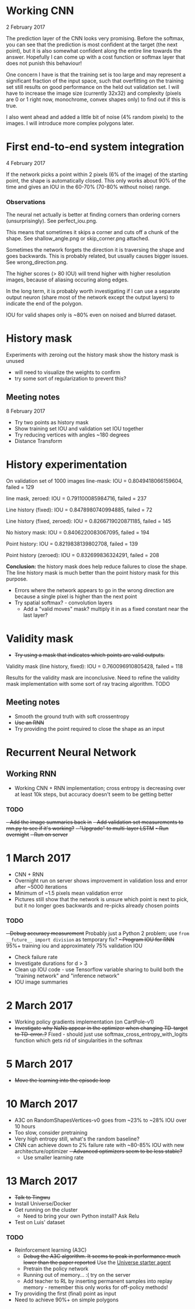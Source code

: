 # Working CNN
2 February 2017

The prediction layer of the CNN looks very promising. Before the softmax, you can see that the prediction is most confident at the target (the next point), but it is also somewhat confident along the entire line towards the answer. Hopefully I can come up with a cost function or softmax layer that does not punish this behaviour!

One concern I have is that the training set is too large and may represent a significant fraction of the input space, such that overfitting on the training set still results on good performance on the held out validation set. I will have to increase the image size (currently 32x32) and complexity (pixels are 0 or 1 right now, monochrome, convex shapes only) to find out if this is true.

I also went ahead and added a little bit of noise (4% random pixels) to the images. I will introduce more complex polygons later.

# First end-to-end system integration
4 February 2017

If the network picks a point within 2 pixels (6% of the image) of the starting point, the shape is automatically closed. This only works about 90% of the time and gives an IOU in the 60-70% (70-80% without noise) range.

### Observations
The neural net actually is better at finding corners than ordering corners (unsurprisingly). See perfect_iou.png.

This means that sometimes it skips a corner and cuts off a chunk of the shape. See shallow_angle.png or skip_corner.png attached.

Sometimes the network forgets the direction it is traversing the shape and goes backwards. This is probably related, but usually causes bigger issues. See wrong_direction.png.

The higher scores (> 80 IOU) will trend higher with higher resolution images, because of aliasing occuring along edges.

In the long term, it is probably worth investigating if I can use a separate output neuron (share most of the network except the output layers) to indicate the end of the polygon.


IOU for valid shapes only is ~80% even on noised and blurred dataset.


# History mask
Experiments with zeroing out the history mask show the history mask is unused
   - will need to visualize the weights to confirm
   - try some sort of regularization to prevent this?
   
## Meeting notes
8 February 2017
- Try two points as history mask
- Show training set IOU and validation set IOU together
- Try reducing vertices with angles ~180 degrees
- Distance Transform


# History experimentation
On validation set of 1000 images
line-mask:
IOU = 0.8049418066159604, failed = 129

line mask, zeroed:
IOU = 0.791100085984716, failed = 237

Line history (fixed):
IOU = 0.8478980740994885, failed = 72

Line history (fixed, zeroed):
IOU = 0.8266719020871185, failed = 145


No history mask:
IOU = 0.8406220083067095, failed = 194


Point history:
IOU = 0.8219838139802708, failed = 139

Point history (zeroed):
IOU = 0.832699836324291, failed = 208

__Conclusion:__ the history mask does help reduce failures to close the shape. The line history mask is much better than the point history mask for this purpose.

- Errors where the network appears to go in the wrong direction are because a single pixel is higher than the next point
- Try spatial softmax? - convolution layers
    - Add a "valid moves" mask? multiply it in as a fixed constant near the last layer?

# Validity mask

- ~~Try using a mask that indicates which points are valid outputs.~~

Validity mask (line history, fixed):
IOU = 0.760096910805428, failed = 118

Results for the validity mask are inconclusive. Need to refine the validity mask implementation with some sort of ray tracing algorithm. TODO

## Meeting notes
- Smooth the ground truth with soft crossentropy
- ~~Use an RNN~~
- Try providing the point required to close the shape as an input

# Recurrent Neural Network
## Working RNN
- Working CNN + RNN implementation; cross entropy is decreasing over at least 10k steps, but accuracy doesn't seem to be getting better

### TODO
~~- Add the image summaries back in~~
~~- Add validation set measurements to rnn.py to see if it's working?~~
~~- "Upgrade" to multi-layer LSTM~~
~~- Run overnight~~
~~- Run on server~~

# 1 March 2017
- CNN + RNN
- Overnight run on server shows improvement in validation loss and error after ~5000 iterations
- Minimum of ~1.5 pixels mean validation error
- Pictures still show that the network is unsure which point is next to pick, but it no longer goes backwards and re-picks already chosen points

### TODO
~~- Debug accuracy measurement~~
Probably just a Python 2 problem; use `from __future__ import division` as temporary fix?
~~- Program IOU for RNN~~
95%+ training iou and approximately 75% validation IOU
- Check failure rate
- Investigate durations for d > 3
- Clean up IOU code - use Tensorflow variable sharing to build both the "training network" and "inference network"
- IOU image summaries

# 2 March 2017
- Working policy gradients implementation (on CartPole-v1)
- ~~Investigate why NaNs appear in the optimizer when changing TD-target to TD-error..?~~
Fixed - should just use softmax_cross_entropy_with_logits function which gets rid of singularities in the softmax

# 5 March 2017
- ~~Move the learning into the episode loop~~


# 10 March 2017
- A3C on RandomShapesVertices-v0 goes from ~23% to ~28% IOU over 10 hours
- Too slow, consider pretraining
- Very high entropy still, what's the random baseline?
- CNN can achieve down to 2% failure rate with ~80-85% IOU with new architecture/optimizer
~~- Advanced optimizers seem to be less stable?~~
    - Use smaller learning rate

# 13 March 2017
- ~~Talk to Tingwu~~
- Install Universe/Docker
- Get running on the cluster
    - Need to bring your own Python install? Ask Relu
- Test on Luis' dataset

### TODO
- Reinforcement learning (A3C)
    - ~~Debug the A3C algorithm. It seems to peak in performance much lower than the paper reported~~ Use the [Universe starter agent](https://github.com/openai/universe-starter-agent)
    - Pretrain the policy network
    - Running out of memory... :( try on the server
    - Add teacher to RL by inserting permanent samples into replay memory - remember this only works for off-policy methods!
- Try providing the first (final) point as input
- Need to achieve 90%+ on simple polygons
    
